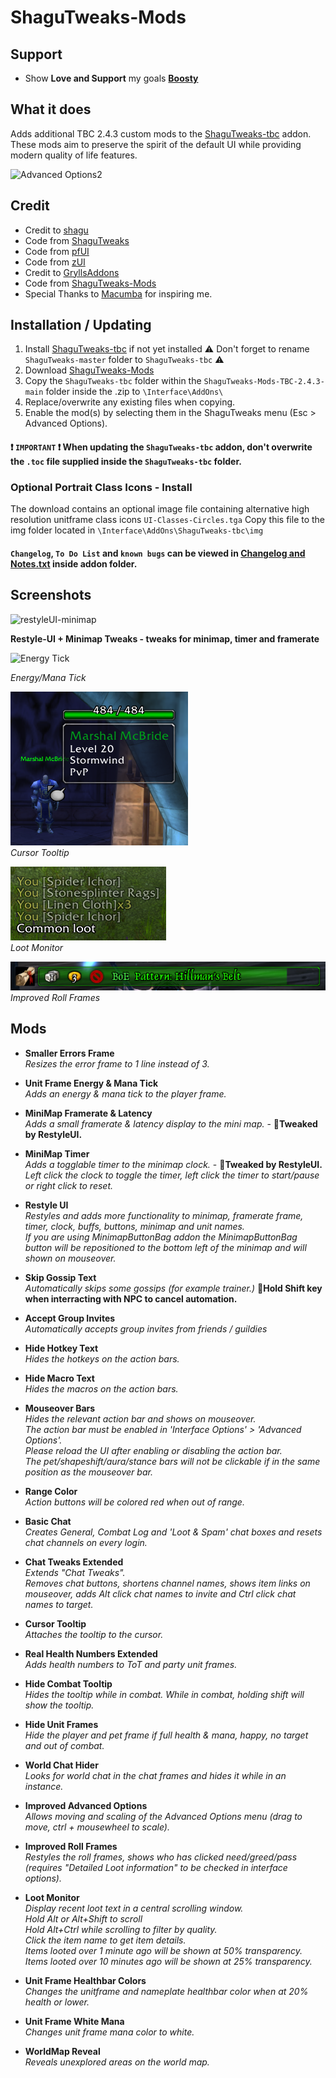 # ShaguTweaks-Mods

## Support
- Show **Love and Support** my goals **[Boosty](https://boosty.to/sattva108)**

## What it does
Adds additional TBC 2.4.3 custom mods to the [ShaguTweaks-tbc](https://shagu.org/ShaguTweaks/) addon.    
These mods aim to preserve the spirit of the default UI while providing modern quality of life features.

![Advanced Options2](https://user-images.githubusercontent.com/74269253/226331377-46a06503-c091-4b12-b3f8-ec93ae4d65e7.png)


## Credit
- Credit to [shagu](https://github.com/shagu)    
- Code from [ShaguTweaks](https://shagu.org/ShaguTweaks/)    
- Code from [pfUI](https://shagu.org/pfUI/)    
- Code from [zUI](https://github.com/Ko0z/zUI)
- Credit to [GryllsAddons](https://github.com/GryllsAddons)
- Code from [ShaguTweaks-Mods](https://github.com/GryllsAddons/ShaguTweaks-Mods) 
- Special Thanks to [Macumba](https://github.com/Macumbafeh/) for inspiring me.

## Installation / Updating

1. Install [ShaguTweaks-tbc](https://github.com/shagu/ShaguTweaks/archive/master.zip) if not yet installed :warning: Don't forget to rename `ShaguTweaks-master` folder to `ShaguTweaks-tbc` :warning:
1. Download [ShaguTweaks-Mods](https://github.com/Sattva-108/ShaguTweaks-Mods-TBC-2.4.3/archive/refs/heads/main.zip)
1. Copy the `ShaguTweaks-tbc` folder within the `ShaguTweaks-Mods-TBC-2.4.3-main` folder inside the .zip to `\Interface\AddOns\`  
2. Replace/overwrite any existing files when copying.
3. Enable the mod(s) by selecting them in the ShaguTweaks menu (Esc > Advanced Options).
#### :exclamation: `IMPORTANT` :exclamation: When updating the `ShaguTweaks-tbc` addon, don't overwrite the `.toc` file supplied inside the `ShaguTweaks-tbc` folder.

### Optional Portrait Class Icons - Install
The download contains an optional image file containing alternative high resolution unitframe class icons `UI-Classes-Circles.tga`
Copy this file to the img folder located in `\Interface\AddOns\ShaguTweaks-tbc\img`

#### `Changelog`, `To Do List` and `known bugs` can be viewed in [Changelog and Notes.txt](https://github.com/Sattva-108/ShaguTweaks-Mods-TBC-2.4.3/blob/main/ShaguTweaks-tbc/Changelog%20and%20Notes.txt) inside addon folder.

## Screenshots

![restyleUI-minimap](https://user-images.githubusercontent.com/74269253/231318857-9ab2540f-8fc9-4b5f-9efe-87c3302ac918.gif)

**Restyle-UI + Minimap Tweaks - tweaks for minimap, timer and framerate**

![Energy Tick](https://user-images.githubusercontent.com/74269253/226327312-f21577d1-2cce-4501-bf46-999d92fdf64c.png)

*Energy/Mana Tick*

![preview](https://raw.githubusercontent.com/GryllsAddons/AddonPreviews/main/ShaguTweaks-Mods/ST_TooltipCursor.png)  
*Cursor Tooltip*

![preview](https://raw.githubusercontent.com/GryllsAddons/AddonPreviews/main/ShaguTweaks-Mods/ST_LootMonitor3.png)  
*Loot Monitor*

![preview](https://raw.githubusercontent.com/GryllsAddons/AddonPreviews/main/ShaguTweaks-Mods/ST_Roll2.png)  
*Improved Roll Frames*

## Mods

- **Smaller Errors Frame**    
*Resizes the error frame to 1 line instead of 3.*

- **Unit Frame Energy & Mana Tick**    
*Adds an energy & mana tick to the player frame.*

- **MiniMap Framerate & Latency**    
*Adds a small framerate & latency display to the mini map.* - :speech_balloon:**Tweaked by RestyleUI.**

- **MiniMap Timer**    
*Adds a togglable timer to the minimap clock.* - :speech_balloon:**Tweaked by RestyleUI.** <br>
*Left click the clock to toggle the timer, left click the timer to start/pause or right click to reset.*

- **Restyle UI**    
*Restyles and adds more functionality to minimap, framerate frame, timer, clock, buffs, buttons, minimap and unit names.*    
*If you are using MinimapButtonBag addon the MinimapButtonBag button will be repositioned to the bottom left of the minimap and will shown on mouseover.*

- **Skip Gossip Text**    
*Automatically skips some gossips (for example trainer.)* :speech_balloon:**Hold Shift key when interracting with NPC to cancel automation.**

- **Accept Group Invites**    
*Automatically accepts group invites from friends / guildies*

- **Hide Hotkey Text**    
*Hides the hotkeys on the action bars.*

- **Hide Macro Text**    
*Hides the macros on the action bars.*

- **Mouseover Bars**    
*Hides the relevant action bar and shows on mouseover.*    
*The action bar must be enabled in 'Interface Options' > 'Advanced Options'.*    
*Please reload the UI after enabling or disabling the action bar.*    
*The pet/shapeshift/aura/stance bars will not be clickable if in the same position as the mouseover bar.*   

- **Range Color**    
*Action buttons will be colored red when out of range.*

- **Basic Chat**    
*Creates General, Combat Log and 'Loot & Spam' chat boxes and resets chat channels on every login.*

- **Chat Tweaks Extended**    
*Extends "Chat Tweaks".*    
*Removes chat buttons, shortens channel names, shows item links on mouseover, adds Alt click chat names to invite and Ctrl click chat names to target.*

- **Cursor Tooltip**    
*Attaches the tooltip to the cursor.*

- **Real Health Numbers Extended**    
*Adds health numbers to ToT and party unit frames.*

- **Hide Combat Tooltip**    
*Hides the tooltip while in combat. While in combat, holding shift will show the tooltip.*

- **Hide Unit Frames**    
*Hide the player and pet frame if full health & mana, happy, no target and out of combat.*

- **World Chat Hider**    
*Looks for world chat in the chat frames and hides it while in an instance.*

- **Improved Advanced Options**   
*Allows moving and scaling of the Advanced Options menu (drag to move, ctrl + mousewheel to scale).*

- **Improved Roll Frames**   
*Restyles the roll frames, shows who has clicked need/greed/pass (requires "Detailed Loot information" to be checked in interface options).*

- **Loot Monitor**    
*Display recent loot text in a central scrolling window.*    
*Hold Alt or Alt+Shift to scroll*    
*Hold Alt+Ctrl while scrolling to filter by quality.*    
*Click the item name to get item details.*    
*Items looted over 1 minute ago will be shown at 50% transparency.*    
*Items looted over 10 minutes ago will be shown at 25% transparency.*

- **Unit Frame Healthbar Colors**    
*Changes the unitframe and nameplate healthbar color when at 20% health or lower.*

- **Unit Frame White Mana**    
*Changes unit frame mana color to white.*

- **WorldMap Reveal**    
*Reveals unexplored areas on the world map.*    

